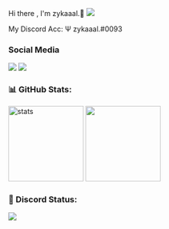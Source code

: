 Hi there , I'm zykaaal.👋 <img src="https://komarev.com/ghpvc/?username=zykaaal&color=00ff54"/>

<p align="left"></p>
My Discord Acc: Ψ zykaaal.#0093


<h3>Social Media</h3>
<p align="left">
  <a href="https://discord.com/users/851886800107995188" target"blank_"><img src="https://img.shields.io/badge/discord%20-7289DA.svg?&style=for-the-badge&logo=discord&logoColor=white"></a>
  <a href="https://github.com/zykaaal" target"blank_"><img src="https://img.shields.io/badge/GitHub%20-191717.svg?&style=for-the-badge&logo=github&logoColor=white"></a>
</p>




<h3 align="left">📊 GitHub Stats:</h3>
<p align="left">
   <img src="https://github-readme-stats.vercel.app/api?username=zykaaal&count_private=true&show_icons=true&theme=dark&hide_border=true" width="%100" height="150px" alt="stats" />
   <img src="https://github-readme-stats.vercel.app/api/top-langs/?username=zykaaal&layout=compact&show_icons=true&theme=dark&hide_border=true"width="%100" height="150px" />
</p>
<h3 align="left">🌊 Discord Status:</h3>
<p align="left">
<img src="https://lanyard-profile-readme.vercel.app/api/851886800107995188" width="%100" height"150px" />
     </p>

